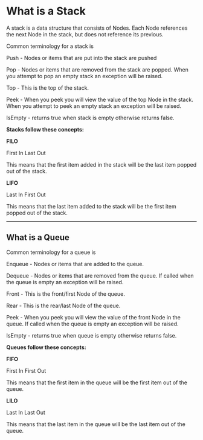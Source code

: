 # What is a Stack

A stack is a data structure that consists of Nodes. Each Node references the next Node in the stack, but does not reference its previous.

Common terminology for a stack is

Push - Nodes or items that are put into the stack are pushed

Pop - Nodes or items that are removed from the stack are popped. When you attempt to pop an empty stack an exception will be raised.

Top - This is the top of the stack.

Peek - When you peek you will view the value of the top Node in the stack. When you attempt to peek an empty stack an exception will be raised.

IsEmpty - returns true when stack is empty otherwise returns false.

**Stacks follow these concepts:**

**FILO**

First In Last Out

This means that the first item added in the stack will be the last item popped out of the stack.

**LIFO**

Last In First Out

This means that the last item added to the stack will be the first item popped out of the stack.

--------------

## What is a Queue

Common terminology for a queue is

Enqueue - Nodes or items that are added to the queue.

Dequeue - Nodes or items that are removed from the queue. If called when the queue is empty an exception will be raised.

Front - This is the front/first Node of the queue.

Rear - This is the rear/last Node of the queue.

Peek - When you peek you will view the value of the front Node in the queue. If called when the queue is empty an exception will be raised.

IsEmpty - returns true when queue is empty otherwise returns false.

**Queues follow these concepts:**

**FIFO**

First In First Out

This means that the first item in the queue will be the first item out of the queue.

**LILO**

Last In Last Out

This means that the last item in the queue will be the last item out of the queue.